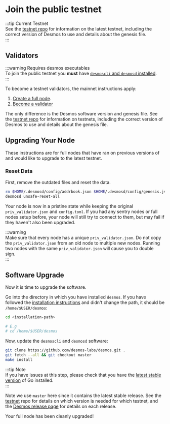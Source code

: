 # Join the public testnet

:::tip Current Testnet  
See the [testnet repo](https://github.com/desmos-labs/morpheus) for information on the latest testnet, including the correct version of Desmos to use and details about the genesis file.  
:::

## Validators
:::warning Requires desmos executables  
To join the public testnet you **must** have [`desmoscli` and `desmosd` installed](/fullnode/installation.md).  
:::

To become a testnet validators, the mainnet instructions apply: 

1. [Create a full node](../fullnode/installation.md).
2. [Become a validator](../validators/validator-setup.md)

The only difference is the Desmos software version and genesis file. See the [testnet repo](https://github.com/desmos-labs/morpheus) for information on testnets, including the correct version of Desmos to use and details about the genesis file.

## Upgrading Your Node
These instructions are for full nodes that have ran on previous versions of and would like to upgrade to the latest testnet.

### Reset Data
First, remove the outdated files and reset the data.

```bash
rm $HOME/.desmosd/config/addrbook.json $HOME/.desmosd/config/genesis.json
desmosd unsafe-reset-all
```

Your node is now in a pristine state while keeping the original `priv_validator.json` and `config.toml`. If you had any sentry nodes or full nodes setup before, your node will still try to connect to them, but may fail if they haven't also been upgraded.

:::warning  
Make sure that every node has a unique `priv_validator.json`. Do not copy the `priv_validator.json` from an old node to multiple new nodes. Running two nodes with the same `priv_validator.json` will cause you to double sign.  
:::

## Software Upgrade
Now it is time to upgrade the software.

Go into the directory in which you have installed `desmos`. If you have followed the [installation instructions](../install.md) and didn't change the path, it should be `/home/$USER/desmos`: 

```bash
cd <installation-path> 

# E.g
# cd /home/$USER/desmos
``` 

Now, update the `desmoscli` and `desmosd` software:

```bash
git clone https://github.com/desmos-labs/desmos.git .
git fetch --all && git checkout master
make install
```

:::tip Note   
If you have issues at this step, please check that you have the [latest stable version](https://golang.org/dl/) of Go installed.  
:::

Note we use `master` here since it contains the latest stable release. See the [testnet](https://github.com/desmos-labs/morpheus) repo for details on which version is needed for which testnet, and the [Desmos release page](https://github.com/desmos-labs/desmos/releases) for details on each release.

Your full node has been cleanly upgraded!

